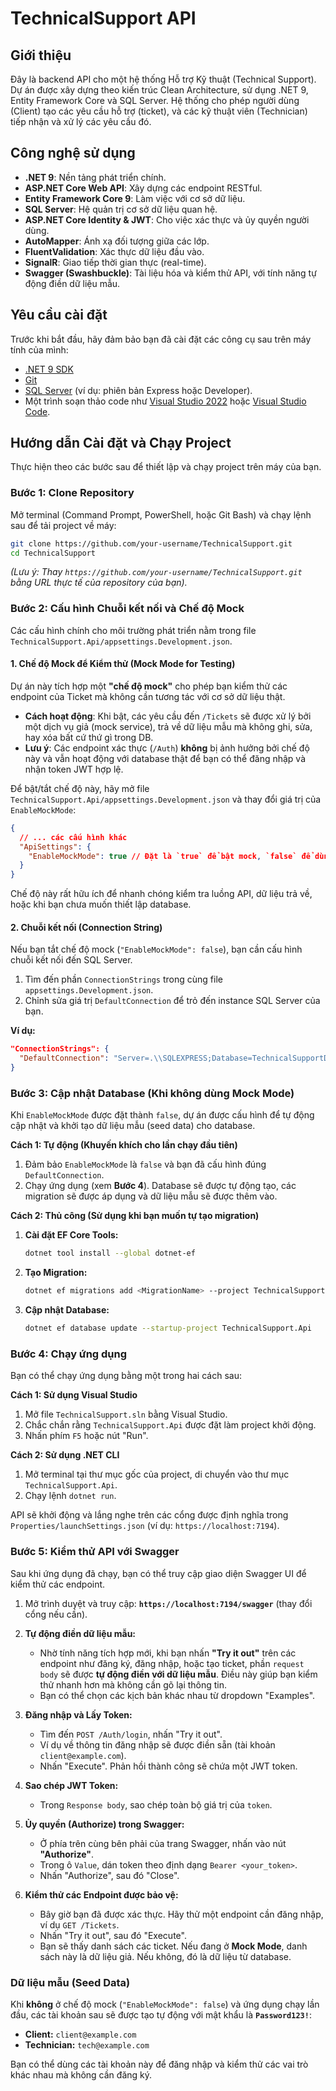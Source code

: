 # TechnicalSupport API

## Giới thiệu

Đây là backend API cho một hệ thống Hỗ trợ Kỹ thuật (Technical Support). Dự án được xây dựng theo kiến trúc Clean Architecture, sử dụng .NET 9, Entity Framework Core và SQL Server. Hệ thống cho phép người dùng (Client) tạo các yêu cầu hỗ trợ (ticket), và các kỹ thuật viên (Technician) tiếp nhận và xử lý các yêu cầu đó.

## Công nghệ sử dụng

-   **.NET 9**: Nền tảng phát triển chính.
-   **ASP.NET Core Web API**: Xây dựng các endpoint RESTful.
-   **Entity Framework Core 9**: Làm việc với cơ sở dữ liệu.
-   **SQL Server**: Hệ quản trị cơ sở dữ liệu quan hệ.
-   **ASP.NET Core Identity & JWT**: Cho việc xác thực và ủy quyền người dùng.
-   **AutoMapper**: Ánh xạ đối tượng giữa các lớp.
-   **FluentValidation**: Xác thực dữ liệu đầu vào.
-   **SignalR**: Giao tiếp thời gian thực (real-time).
-   **Swagger (Swashbuckle)**: Tài liệu hóa và kiểm thử API, với tính năng tự động điền dữ liệu mẫu.

## Yêu cầu cài đặt

Trước khi bắt đầu, hãy đảm bảo bạn đã cài đặt các công cụ sau trên máy tính của mình:

-   [.NET 9 SDK](https://dotnet.microsoft.com/download/dotnet/9.0)
-   [Git](https://git-scm.com/downloads)
-   [SQL Server](https://www.microsoft.com/en-us/sql-server/sql-server-downloads) (ví dụ: phiên bản Express hoặc Developer).
-   Một trình soạn thảo code như [Visual Studio 2022](https://visualstudio.microsoft.com/) hoặc [Visual Studio Code](https://code.visualstudio.com/).

## Hướng dẫn Cài đặt và Chạy Project

Thực hiện theo các bước sau để thiết lập và chạy project trên máy của bạn.

### Bước 1: Clone Repository

Mở terminal (Command Prompt, PowerShell, hoặc Git Bash) và chạy lệnh sau để tải project về máy:

```bash
git clone https://github.com/your-username/TechnicalSupport.git
cd TechnicalSupport
```
*(Lưu ý: Thay `https://github.com/your-username/TechnicalSupport.git` bằng URL thực tế của repository của bạn).*

### Bước 2: Cấu hình Chuỗi kết nối và Chế độ Mock

Các cấu hình chính cho môi trường phát triển nằm trong file `TechnicalSupport.Api/appsettings.Development.json`.

#### 1. Chế độ Mock để Kiểm thử (Mock Mode for Testing)

Dự án này tích hợp một **"chế độ mock"** cho phép bạn kiểm thử các endpoint của Ticket mà không cần tương tác với cơ sở dữ liệu thật.

-   **Cách hoạt động**: Khi bật, các yêu cầu đến `/Tickets` sẽ được xử lý bởi một dịch vụ giả (mock service), trả về dữ liệu mẫu mà không ghi, sửa, hay xóa bất cứ thứ gì trong DB.
-   **Lưu ý**: Các endpoint xác thực (`/Auth`) **không** bị ảnh hưởng bởi chế độ này và vẫn hoạt động với database thật để bạn có thể đăng nhập và nhận token JWT hợp lệ.

Để bật/tắt chế độ này, hãy mở file `TechnicalSupport.Api/appsettings.Development.json` và thay đổi giá trị của `EnableMockMode`:

```json
{
  // ... các cấu hình khác
  "ApiSettings": {
    "EnableMockMode": true // Đặt là `true` để bật mock, `false` để dùng database thật
  }
}
```

Chế độ này rất hữu ích để nhanh chóng kiểm tra luồng API, dữ liệu trả về, hoặc khi bạn chưa muốn thiết lập database.

#### 2. Chuỗi kết nối (Connection String)

Nếu bạn tắt chế độ mock (`"EnableMockMode": false`), bạn cần cấu hình chuỗi kết nối đến SQL Server.

1.  Tìm đến phần `ConnectionStrings` trong cùng file `appsettings.Development.json`.
2.  Chỉnh sửa giá trị `DefaultConnection` để trỏ đến instance SQL Server của bạn.

**Ví dụ:**
```json
"ConnectionStrings": {
  "DefaultConnection": "Server=.\\SQLEXPRESS;Database=TechnicalSupportDB;Trusted_Connection=True;TrustServerCertificate=True;"
}
```

### Bước 3: Cập nhật Database (Khi không dùng Mock Mode)

Khi `EnableMockMode` được đặt thành `false`, dự án được cấu hình để tự động cập nhật và khởi tạo dữ liệu mẫu (seed data) cho database.

**Cách 1: Tự động (Khuyến khích cho lần chạy đầu tiên)**

1.  Đảm bảo `EnableMockMode` là `false` và bạn đã cấu hình đúng `DefaultConnection`.
2.  Chạy ứng dụng (xem **Bước 4**). Database sẽ được tự động tạo, các migration sẽ được áp dụng và dữ liệu mẫu sẽ được thêm vào.

**Cách 2: Thủ công (Sử dụng khi bạn muốn tự tạo migration)**

1.  **Cài đặt EF Core Tools:**
    ```bash
    dotnet tool install --global dotnet-ef
    ```
2.  **Tạo Migration:**
    ```bash
    dotnet ef migrations add <MigrationName> --project TechnicalSupport.Infrastructure --startup-project TechnicalSupport.Api
    ```
3.  **Cập nhật Database:**
    ```bash
    dotnet ef database update --startup-project TechnicalSupport.Api
    ```

### Bước 4: Chạy ứng dụng

Bạn có thể chạy ứng dụng bằng một trong hai cách sau:

**Cách 1: Sử dụng Visual Studio**

1.  Mở file `TechnicalSupport.sln` bằng Visual Studio.
2.  Chắc chắn rằng `TechnicalSupport.Api` được đặt làm project khởi động.
3.  Nhấn phím `F5` hoặc nút "Run".

**Cách 2: Sử dụng .NET CLI**

1.  Mở terminal tại thư mục gốc của project, di chuyển vào thư mục `TechnicalSupport.Api`.
2.  Chạy lệnh `dotnet run`.

API sẽ khởi động và lắng nghe trên các cổng được định nghĩa trong `Properties/launchSettings.json` (ví dụ: `https://localhost:7194`).

### Bước 5: Kiểm thử API với Swagger

Sau khi ứng dụng đã chạy, bạn có thể truy cập giao diện Swagger UI để kiểm thử các endpoint.

1.  Mở trình duyệt và truy cập: **`https://localhost:7194/swagger`** (thay đổi cổng nếu cần).

2.  **Tự động điền dữ liệu mẫu:**
    *   Nhờ tính năng tích hợp mới, khi bạn nhấn **"Try it out"** trên các endpoint như đăng ký, đăng nhập, hoặc tạo ticket, phần `request body` sẽ được **tự động điền với dữ liệu mẫu**. Điều này giúp bạn kiểm thử nhanh hơn mà không cần gõ lại thông tin.
    *   Bạn có thể chọn các kịch bản khác nhau từ dropdown "Examples".

3.  **Đăng nhập và Lấy Token:**
    *   Tìm đến `POST /Auth/login`, nhấn "Try it out".
    *   Ví dụ về thông tin đăng nhập sẽ được điền sẵn (tài khoản `client@example.com`).
    *   Nhấn "Execute". Phản hồi thành công sẽ chứa một JWT token.

4.  **Sao chép JWT Token:**
    *   Trong `Response body`, sao chép toàn bộ giá trị của `token`.

5.  **Ủy quyền (Authorize) trong Swagger:**
    *   Ở phía trên cùng bên phải của trang Swagger, nhấn vào nút **"Authorize"**.
    *   Trong ô `Value`, dán token theo định dạng `Bearer <your_token>`.
    *   Nhấn "Authorize", sau đó "Close".

6.  **Kiểm thử các Endpoint được bảo vệ:**
    *   Bây giờ bạn đã được xác thực. Hãy thử một endpoint cần đăng nhập, ví dụ `GET /Tickets`.
    *   Nhấn "Try it out", sau đó "Execute".
    *   Bạn sẽ thấy danh sách các ticket. Nếu đang ở **Mock Mode**, danh sách này là dữ liệu giả. Nếu không, đó là dữ liệu từ database.

### Dữ liệu mẫu (Seed Data)

Khi **không** ở chế độ mock (`"EnableMockMode": false`) và ứng dụng chạy lần đầu, các tài khoản sau sẽ được tạo tự động với mật khẩu là **`Password123!`**:

-   **Client:** `client@example.com`
-   **Technician:** `tech@example.com`

Bạn có thể dùng các tài khoản này để đăng nhập và kiểm thử các vai trò khác nhau mà không cần đăng ký.